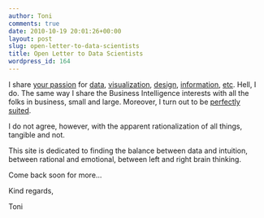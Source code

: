 ```yaml
---
author: Toni
comments: true
date: 2010-10-19 20:01:26+00:00
layout: post
slug: open-letter-to-data-scientists
title: Open Letter to Data Scientists
wordpress_id: 164
---
```


I share [your passion](http://flowingdata.com/2009/06/04/rise-of-the-data-scientist/) for [data](http://flowingdata.com/), [visualization](http://eagereyes.org/), [design](http://infosthetics.com/), [information](http://www.visualisingdata.com/), [etc](http://www.google.com/search?as_q=data+visualization). Hell, I do. The same way I share the Business Intelligence interests with all the folks in business, small and large. Moreover, I turn out to be [perfectly suited](http://radar.oreilly.com/2010/06/what-is-data-science.html).

I do not agree, however, with the apparent rationalization of all things, tangible and not.

This site is dedicated to finding the balance between data and intuition, between rational and emotional, between left and right brain thinking.

Come back soon for more...

Kind regards,

Toni
